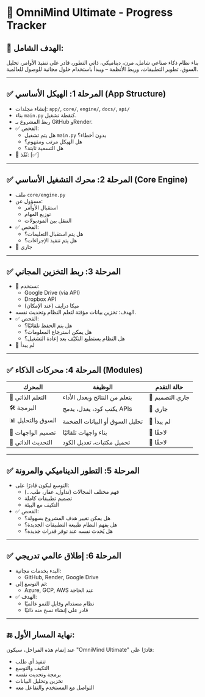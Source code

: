 # 📌 OmniMind Ultimate - Progress Tracker

## 🧠 الهدف الشامل:
بناء نظام ذكاء صناعي شامل، مرن، ديناميكي، ذاتي التطور، قادر على تنفيذ الأوامر، تحليل السوق، تطوير التطبيقات، وربط الأنظمة – ويبدأ باستخدام حلول مجانية للوصول للعالمية.

---

## ✅ المرحلة 1: الهيكل الأساسي (App Structure)

- إنشاء مجلدات: `app/`, `core/`, `engine/`, `docs/`, `api/`
- بناء `main.py` كنقطة تشغيل.
- ربط المشروع بـ GitHub وRender.
- ✅ الفحص:
  - هل يتم تشغيل `main.py` بدون أخطاء؟
  - هل الهيكل مرتب ومفهوم؟
  - هل التسمية ثابتة؟ 
- 🔁 نُفّذ: [✅]

---

## ✅ المرحلة 2: محرك التشغيل الأساسي (Core Engine)

- ملف `core/engine.py`
- مسؤول عن:
  - استقبال الأوامر
  - توزيع المهام
  - التنقل بين الموديولات
- ✅ الفحص:
  - هل يتم استقبال التعليمات؟
  - هل يتم تنفيذ الإجراءات؟
- 🔁 جاري

---

## ✅ المرحلة 3: ربط التخزين المجاني

- 🔌 نستخدم:
  - Google Drive (via API)
  - Dropbox API
  - ميكا درايف (عند الإمكان)
- الهدف: تخزين بيانات مؤقتة لتعلم النظام وتحديث نفسه.
- ✅ الفحص:
  - هل يتم الحفظ تلقائيًا؟
  - هل يمكن استرجاع المعلومات؟
  - هل النظام يستطيع التكيّف بعد إعادة التشغيل؟
- 🔁 لم يبدأ

---

## ✅ المرحلة 4: محركات الذكاء (Modules)

| المحرك | الوظيفة | حالة التقدم |
|--------|---------|--------------|
| 🧠 التعلم الذاتي | يتعلم من النتائج ويعدل الأداء | 🔁 جاري التصميم |
| 🛠️ البرمجة | يكتب كود، يعدل، يدمج APIs | 🔁 جاري |
| 📊 السوق والتحليل | تحليل السوق أو البيانات الضخمة | 🔁 لم يبدأ |
| 🎨 تصميم الواجهات | بناء واجهات تلقائيًا | 🔁 لاحقًا |
| 🔄 التحديث الذاتي | تحميل مكتبات، تعديل الكود | 🔁 لاحقًا |

---

## ✅ المرحلة 5: التطور الديناميكي والمرونة

- التوسع ليكون قادرًا على:
  - فهم مختلف المجالات (تداول، عقار، طب...)
  - تصميم تطبيقات كاملة
  - التكيف مع البيئة
- ✅ الفحص:
  - هل يمكن تغيير هدف المشروع بسهولة؟
  - هل يفهم النظام طبيعة التطبيقات الجديدة؟
  - هل يُحدث نفسه عند توفر قدرات جديدة؟

---

## ✅ المرحلة 6: إطلاق عالمي تدريجي

- البدء بخدمات مجانية:
  - GitHub, Render, Google Drive
- ثم التوسع إلى:
  - Azure, GCP, AWS عند الحاجة
- ✅ الهدف:
  - نظام مستدام وقابل للنمو عالميًا
  - قادر على إنشاء نسخ منه ذاتيًا

---

## 🔚 نهاية المسار الأول:
عند إتمام هذه المراحل، سيكون "OmniMind Ultimate" قادرًا على:
- تنفيذ أي طلب
- التكيف والتوسع
- برمجة وتحديث نفسه
- تخزين وتحليل البيانات
- التواصل مع المستخدم والتفاعل معه
